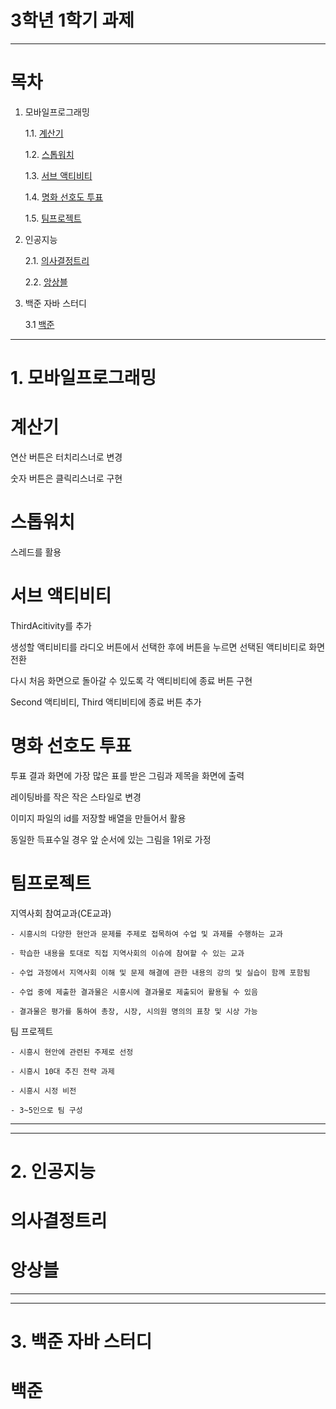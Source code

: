 # 3학년 1학기 과제
---

# 목차
1. 모바일프로그래밍

    1.1. [계산기](#계산기)
    
    1.2. [스톱워치](#스톱워치)
    
    1.3. [서브 액티비티](#서브-액티비티)

    1.4. [명화 선호도 투표](#명화-선호도-투표)

    1.5. [팀프로젝트](#팀프로젝트)
    
2. 인공지능

    2.1. [의사결정트리](#의사결정트리)

    2.2. [앙상블](#앙상블)

4. 백준 자바 스터디

   3.1 [백준](#백준)

---

# 1. 모바일프로그래밍

# 계산기

연산 버튼은 터치리스너로 변경

숫자 버튼은 클릭리스너로 구현

# 스톱워치

스레드를 활용

# 서브 액티비티

ThirdAcitivity를 추가

생성할 액티비티를 라디오 버튼에서 선택한 후에 버튼을 누르면 선택된 액티비티로 화면 전환

다시 처음 화면으로 돌아갈 수 있도록 각 액티비티에 종료 버튼 구현

Second 액티비티, Third 액티비티에 종료 버튼 추가

# 명화 선호도 투표

투표 결과 화면에 가장 많은 표를 받은 그림과 제목을 화면에 출력

레이팅바를 작은 작은 스타일로 변경

이미지 파일의 id를 저장할 배열을 만들어서 활용

동일한 득표수일 경우 앞 순서에 있는 그림을 1위로 가정

# 팀프로젝트

지역사회 참여교과(CE교과)

    - 시흥시의 다양한 현안과 문제를 주제로 접목하여 수업 및 과제를 수행하는 교과
    
    - 학습한 내용을 토대로 직접 지역사회의 이슈에 참여할 수 있는 교과
    
    - 수업 과정에서 지역사회 이해 및 문제 해결에 관한 내용의 강의 및 실습이 함께 포함됨
    
    - 수업 중에 제출한 결과물은 시흥시에 결과물로 제출되어 활용될 수 있음
    
    - 결과물은 평가를 통하여 총장, 시장, 시의원 명의의 표창 및 시상 가능

팀 프로젝트

    - 시흥시 현안에 관련된 주제로 선정
    
    - 시흥시 10대 추진 전략 과제
    
    - 시흥시 시정 비전
    
    - 3~5인으로 팀 구성

---
---

# 2. 인공지능

# 의사결정트리

# 앙상블


---
---

# 3. 백준 자바 스터디

# 백준



